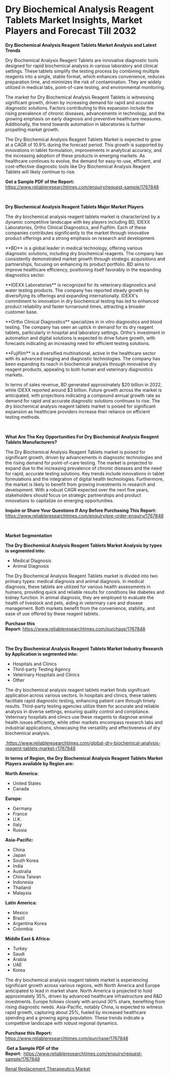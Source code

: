 <p><h1>Dry Biochemical Analysis Reagent Tablets Market Insights, Market Players and Forecast Till 2032</h1></p><p><strong>Dry Biochemical Analysis Reagent Tablets Market Analysis and Latest Trends</strong></p>
<p><p>Dry Biochemical Analysis Reagent Tablets are innovative diagnostic tools designed for rapid biochemical analysis in various laboratory and clinical settings. These tablets simplify the testing process by combining multiple reagents into a single, stable format, which enhances convenience, reduces preparation time, and minimizes the risk of contamination. They are widely utilized in medical labs, point-of-care testing, and environmental monitoring.</p><p>The market for Dry Biochemical Analysis Reagent Tablets is witnessing significant growth, driven by increasing demand for rapid and accurate diagnostic solutions. Factors contributing to this expansion include the rising prevalence of chronic diseases, advancements in technology, and the growing emphasis on early diagnosis and preventive healthcare measures. Additionally, the trend towards automation in laboratories is further propelling market growth.</p><p>The Dry Biochemical Analysis Reagent Tablets Market is expected to grow at a CAGR of 10.9% during the forecast period. This growth is supported by innovations in tablet formulation, improvements in analytical accuracy, and the increasing adoption of these products in emerging markets. As healthcare continues to evolve, the demand for easy-to-use, efficient, and cost-effective diagnostic tools like Dry Biochemical Analysis Reagent Tablets will likely continue to rise.</p></p>
<p><strong>Get a Sample PDF of the Report:&nbsp;</strong> <a href="https://www.reliableresearchtimes.com/enquiry/request-sample/1767848?utm_campaign=2991&utm_medium=2&utm_source=Github&utm_content=ia&utm_term=05032025&utm_id=dry-biochemical-analysis-reagent-tablets">https://www.reliableresearchtimes.com/enquiry/request-sample/1767848</a></p>
<p>&nbsp;</p>
<p><strong>Dry Biochemical Analysis Reagent Tablets Major Market Players</strong></p>
<p><p>The dry biochemical analysis reagent tablets market is characterized by a dynamic competitive landscape with key players including BD, IDEXX Laboratories, Ortho Clinical Diagnostics, and Fujifilm. Each of these companies contributes significantly to the market through innovative product offerings and a strong emphasis on research and development.</p><p>**BD** is a global leader in medical technology, offering various diagnostic solutions, including dry biochemical reagents. The company has consistently demonstrated market growth through strategic acquisitions and partnerships, focusing on enhancing its product portfolio. BD aims to improve healthcare efficiency, positioning itself favorably in the expanding diagnostics sector.</p><p>**IDEXX Laboratories** is recognized for its veterinary diagnostics and water testing products. The company has reported steady growth by diversifying its offerings and expanding internationally. IDEXX's commitment to innovation in dry biochemical testing has led to enhanced product reliability and faster turnaround times, attracting a broader customer base.</p><p>**Ortho Clinical Diagnostics** specializes in in vitro diagnostics and blood testing. The company has seen an uptick in demand for its dry reagent tablets, particularly in hospital and laboratory settings. Ortho's investment in automation and digital solutions is expected to drive future growth, with forecasts indicating an increasing need for efficient testing solutions.</p><p>**Fujifilm** is a diversified multinational, active in the healthcare sector with its advanced imaging and diagnostic technologies. The company has been expanding its reach in biochemical analysis through innovative dry reagent products, appealing to both human and veterinary diagnostics markets.</p><p>In terms of sales revenue, BD generated approximately $20 billion in 2022, while IDEXX reported around $3 billion. Future growth across the market is anticipated, with projections indicating a compound annual growth rate as demand for rapid and accurate diagnostic solutions continues to rise. The dry biochemical analysis reagent tablets market is poised for significant expansion as healthcare providers increase their reliance on efficient testing methods.</p></p>
<p>&nbsp;</p>
<p><strong>What Are The Key Opportunities For Dry Biochemical Analysis Reagent Tablets Manufacturers?</strong></p>
<p><p>The Dry Biochemical Analysis Reagent Tablets market is poised for significant growth, driven by advancements in diagnostic technologies and the rising demand for point-of-care testing. The market is projected to expand due to the increasing prevalence of chronic diseases and the need for rapid, accurate testing solutions. Key trends include innovations in tablet formulations and the integration of digital health technologies. Furthermore, the market is likely to benefit from growing investments in research and development. With a robust CAGR expected over the next five years, stakeholders should focus on strategic partnerships and product innovations to capitalize on emerging opportunities.</p></p>
<p><strong>Inquire or Share Your Questions If Any Before Purchasing This Report:</strong> <a href="https://www.reliableresearchtimes.com/enquiry/pre-order-enquiry/1767848?utm_campaign=2991&utm_medium=2&utm_source=Github&utm_content=ia&utm_term=05032025&utm_id=dry-biochemical-analysis-reagent-tablets">https://www.reliableresearchtimes.com/enquiry/pre-order-enquiry/1767848</a></p>
<p>&nbsp;</p>
<p><strong>Market Segmentation</strong></p>
<p><strong>The Dry Biochemical Analysis Reagent Tablets Market Analysis by types is segmented into:</strong></p>
<p><ul><li>Medical Diagnosis</li><li>Animal Diagnosis</li></ul></p>
<p><p>The Dry Biochemical Analysis Reagent Tablets market is divided into two primary types: medical diagnosis and animal diagnosis. In medical diagnosis, these tablets are utilized for various health assessments in humans, providing quick and reliable results for conditions like diabetes and kidney function. In animal diagnosis, they are employed to evaluate the health of livestock and pets, aiding in veterinary care and disease management. Both markets benefit from the convenience, stability, and ease of use offered by these reagent tablets.</p></p>
<p><strong>Purchase this Report:&nbsp;</strong><a href="https://www.reliableresearchtimes.com/purchase/1767848?utm_campaign=2991&utm_medium=2&utm_source=Github&utm_content=ia&utm_term=05032025&utm_id=dry-biochemical-analysis-reagent-tablets">https://www.reliableresearchtimes.com/purchase/1767848</a></p>
<p>&nbsp;</p>
<p><strong>The Dry Biochemical Analysis Reagent Tablets Market Industry Research by Application is segmented into:</strong></p>
<p><ul><li>Hospitals and Clinics</li><li>Third-party Testing Agency</li><li>Veterinary Hospitals and Clinics</li><li>Other</li></ul></p>
<p><p>The dry biochemical analysis reagent tablets market finds significant application across various sectors. In hospitals and clinics, these tablets facilitate rapid diagnostic testing, enhancing patient care through timely results. Third-party testing agencies utilize them for accurate and reliable analysis in diverse settings, ensuring quality control and compliance. Veterinary hospitals and clinics use these reagents to diagnose animal health issues efficiently, while other markets encompass research labs and industrial applications, showcasing the versatility and effectiveness of dry biochemical analysis.</p></p>
<p><a href="https://www.reliableresearchtimes.com/global-dry-biochemical-analysis-reagent-tablets-market-r1767848?utm_campaign=2991&utm_medium=2&utm_source=Github&utm_content=ia&utm_term=05032025&utm_id=dry-biochemical-analysis-reagent-tablets">&nbsp;https://www.reliableresearchtimes.com/global-dry-biochemical-analysis-reagent-tablets-market-r1767848</a></p>
<p><strong>In terms of Region, the Dry Biochemical Analysis Reagent Tablets Market Players available by Region are:</strong></p>
<p>
    <p> <strong> North America: </strong>
        <ul>
            <li>United States</li>
            <li>Canada</li>
        </ul>
        </p> 
    <p> <strong> Europe: </strong>
        <ul>
            <li>Germany</li>
            <li>France</li>
            <li>U.K.</li>
            <li>Italy</li>
            <li>Russia</li>
        </ul>
        </p> 
    <p> <strong> Asia-Pacific: </strong>
        <ul>
            <li>China</li>
            <li>Japan</li>
            <li>South Korea</li>
            <li>India</li>
            <li>Australia</li>
            <li>China Taiwan</li>
            <li>Indonesia</li>
            <li>Thailand</li>
            <li>Malaysia</li>
        </ul>
        </p> 
    <p> <strong> Latin America: </strong>
        <ul>
            <li>Mexico</li>
            <li>Brazil</li>
            <li>Argentina Korea</li>
            <li>Colombia</li>
        </ul>
        </p> 
    <p> <strong> Middle East & Africa: </strong>
        <ul>
            <li>Turkey</li>
            <li>Saudi</li>
            <li>Arabia</li>
            <li>UAE</li>
            <li>Korea</li>
        </ul>
    </p>
    </p>
<p><p>The dry biochemical analysis reagent tablets market is experiencing significant growth across various regions, with North America and Europe anticipated to lead in market share. North America is projected to hold approximately 35%, driven by advanced healthcare infrastructure and R&D investments. Europe follows closely with around 30% share, benefiting from rising diagnostic needs. Asia-Pacific, notably China, is expected to witness rapid growth, capturing about 25%, fueled by increased healthcare spending and a growing aging population. These trends indicate a competitive landscape with robust regional dynamics.</p></p>
<p><strong>Purchase this Report: </strong><a href="https://www.reliableresearchtimes.com/purchase/1767848?utm_campaign=2991&utm_medium=2&utm_source=Github&utm_content=ia&utm_term=05032025&utm_id=dry-biochemical-analysis-reagent-tablets">https://www.reliableresearchtimes.com/purchase/1767848</a></p>
<p>&nbsp;<strong>Get a Sample PDF of the Report:&nbsp;&nbsp;</strong><a href="https://www.reliableresearchtimes.com/enquiry/request-sample/1767848?utm_campaign=2991&utm_medium=2&utm_source=Github&utm_content=ia&utm_term=05032025&utm_id=dry-biochemical-analysis-reagent-tablets">https://www.reliableresearchtimes.com/enquiry/request-sample/1767848</a></p>
<p><strong></strong></p>
<p><p><a href="https://github.com/ternainglin/Market-Research-Report-List-1/blob/main/renal-replacement-therapeutics-market.md?utm_campaign=2991&utm_medium=2&utm_source=Github&utm_content=ia&utm_term=05032025&utm_id=dry-biochemical-analysis-reagent-tablets">Renal Replacement Therapeutics Market</a></p></p>